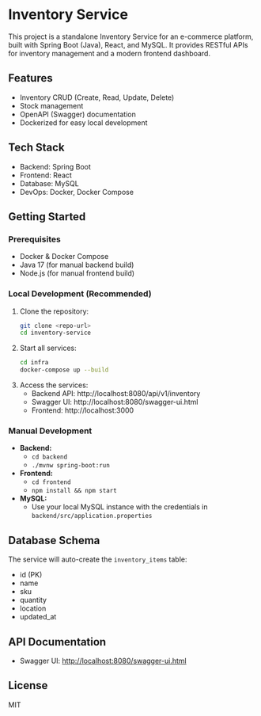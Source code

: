 # Inventory Service

This project is a standalone Inventory Service for an e-commerce platform, built with Spring Boot (Java), React, and MySQL. It provides RESTful APIs for inventory management and a modern frontend dashboard.

## Features
- Inventory CRUD (Create, Read, Update, Delete)
- Stock management
- OpenAPI (Swagger) documentation
- Dockerized for easy local development

## Tech Stack
- Backend: Spring Boot
- Frontend: React
- Database: MySQL
- DevOps: Docker, Docker Compose

## Getting Started

### Prerequisites
- Docker & Docker Compose
- Java 17 (for manual backend build)
- Node.js (for manual frontend build)

### Local Development (Recommended)

1. Clone the repository:
   ```sh
   git clone <repo-url>
   cd inventory-service
   ```
2. Start all services:
   ```sh
   cd infra
   docker-compose up --build
   ```
3. Access the services:
   - Backend API: http://localhost:8080/api/v1/inventory
   - Swagger UI: http://localhost:8080/swagger-ui.html
   - Frontend: http://localhost:3000

### Manual Development

- **Backend:**
  - `cd backend`
  - `./mvnw spring-boot:run`
- **Frontend:**
  - `cd frontend`
  - `npm install && npm start`
- **MySQL:**
  - Use your local MySQL instance with the credentials in `backend/src/application.properties`

## Database Schema

The service will auto-create the `inventory_items` table:
- id (PK)
- name
- sku
- quantity
- location
- updated_at

## API Documentation

- Swagger UI: [http://localhost:8080/swagger-ui.html](http://localhost:8080/swagger-ui.html)

## License
MIT
